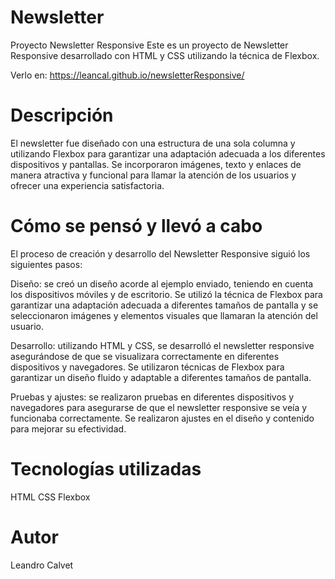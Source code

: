 # Newsletter

Proyecto Newsletter Responsive
Este es un proyecto de Newsletter Responsive desarrollado con HTML y CSS utilizando la técnica de Flexbox.

Verlo en: https://leancal.github.io/newsletterResponsive/

# Descripción

El newsletter fue diseñado con una estructura de una sola columna y utilizando Flexbox para garantizar una adaptación adecuada a los diferentes dispositivos y pantallas. Se incorporaron imágenes, texto y enlaces de manera atractiva y funcional para llamar la atención de los usuarios y ofrecer una experiencia satisfactoria.

# Cómo se pensó y llevó a cabo
El proceso de creación y desarrollo del Newsletter Responsive siguió los siguientes pasos:

Diseño: se creó un diseño acorde al ejemplo enviado, teniendo en cuenta los dispositivos móviles y de escritorio. Se utilizó la técnica de Flexbox para garantizar una adaptación adecuada a diferentes tamaños de pantalla y se seleccionaron imágenes y elementos visuales que llamaran la atención del usuario.

Desarrollo: utilizando HTML y CSS, se desarrolló el newsletter responsive asegurándose de que se visualizara correctamente en diferentes dispositivos y navegadores. Se utilizaron técnicas de Flexbox para garantizar un diseño fluido y adaptable a diferentes tamaños de pantalla.

Pruebas y ajustes: se realizaron pruebas en diferentes dispositivos y navegadores para asegurarse de que el newsletter responsive se veía y funcionaba correctamente. Se realizaron ajustes en el diseño y contenido para mejorar su efectividad.

# Tecnologías utilizadas
HTML
CSS
Flexbox

# Autor
Leandro Calvet
